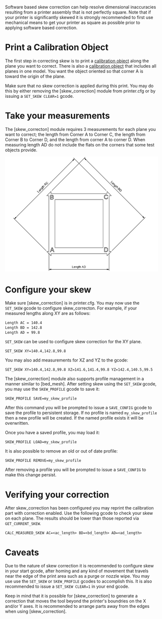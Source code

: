 Software based skew correction can help resolve dimensional inaccuracies
resulting from a printer assembly that is not perfectly square. Note that if
your printer is significantly skewed it is strongly recommended to first use
mechanical means to get your printer as square as possible prior to applying
software based correction.

# Print a Calibration Object

The first step in correcting skew is to print a [calibration
object](https://www.thingiverse.com/thing:2563185/files) along the plane you
want to correct. There is also a [calibration
object](https://www.thingiverse.com/thing:2972743) that includes all planes in
one model. You want the object oriented so that corner A is toward the origin of
the plane.

Make sure that no skew correction is applied during this print. You may do this
by either removing the [skew_correction] module from printer.cfg or by issuing a
`SET_SKEW CLEAR=1` gcode.

# Take your measurements

The [skew_correcton] module requires 3 measurements for each plane you want to
correct; the length from Corner A to Corner C, the length from Corner B to
Corner D, and the length from corner A to corner D. When measuring length AD do
not include the flats on the corners that some test objects provide.

![skew_lengths](img/skew_lengths.png)

# Configure your skew

Make sure [skew_correction] is in printer.cfg. You may now use the `SET_SKEW`
gcode to configure skew_correcton. For example, if your measured lengths along
XY are as follows:

```
Length AC = 140.4
Length BD = 142.8
Length AD = 99.8
```

`SET_SKEW` can be used to configure skew correction for the XY plane.

```
SET_SKEW XY=140.4,142.8,99.8
```

You may also add measurements for XZ and YZ to the gcode:

```
SET_SKEW XY=140.4,142.8,99.8 XZ=141.6,141.4,99.8 YZ=142.4,140.5,99.5
```

The [skew_correction] module also supports profile management in a manner
similar to [bed_mesh]. After setting skew using the `SET_SKEW` gcode, you may
use the `SKEW_PROFILE` gcode to save it:

```
SKEW_PROFILE SAVE=my_skew_profile
```

After this command you will be prompted to issue a `SAVE_CONFIG` gcode to save
the profile to persistent storage. If no profile is named `my_skew_profile` then
a new profile will be created. If the named profile exists it will be
overwritten.

Once you have a saved profile, you may load it:

```
SKEW_PROFILE LOAD=my_skew_profile
```

It is also possible to remove an old or out of date profile:

```
SKEW_PROFILE REMOVE=my_skew_profile
```

After removing a profile you will be prompted to issue a `SAVE_CONFIG` to make
this change persist.

# Verifying your correction

After skew_correction has been configured you may reprint the calibration part
with correction enabled. Use the following gcode to check your skew on each
plane. The results should be lower than those reported via `GET_CURRENT_SKEW`.

```
CALC_MEASURED_SKEW AC=<ac_length> BD=<bd_length> AD=<ad_length>
```

# Caveats

Due to the nature of skew correction it is recommended to configure skew in your
start gcode, after homing and any kind of movement that travels near the edge of
the print area such as a purge or nozzle wipe. You may use use the `SET_SKEW` or
`SKEW_PROFILE` gcodes to accomplish this. It is also recommended to issue a
`SET_SKEW CLEAR=1` in your end gcode.

Keep in mind that it is possible for [skew_correction] to generate a correction
that moves the tool beyond the printer's boundries on the X and/or Y axes. It is
recommended to arrange parts away from the edges when using [skew_correction].

